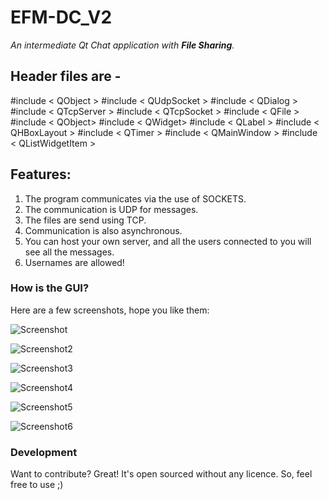 # EFM-DC_V2

*An intermediate Qt Chat application with **File Sharing**.*

## Header files are -

#include < QObject > 
#include < QUdpSocket > 
#include < QDialog > 
#include < QTcpServer > 
#include < QTcpSocket > 
#include < QFile > 
#include < QObject> 
#include < QWidget> 
#include < QLabel >
#include < QHBoxLayout > 
#include < QTimer > 
#include < QMainWindow > 
#include < QListWidgetItem > 

## Features:

1. The program communicates via the use of SOCKETS.
2. The communication is UDP for messages.
3. The files are send using TCP.
4. Communication is also asynchronous.
5. You can host your own server, and all the users connected to you will see all the messages.
6. Usernames are allowed!


### How is the GUI?
Here are a few screenshots, hope you like them:

![Screenshot](https://github.com/varshneydevansh/EFM-DC_V2/blob/master/Screenshots/Screenshot%20from%202017-11-27%2023-03-43.png)

![Screenshot2](https://github.com/varshneydevansh/EFM-DC_V2/blob/master/Screenshots/Screenshot%20from%202017-11-27%2023-03-54.png)

![Screenshot3](https://github.com/varshneydevansh/EFM-DC_V2/blob/master/Screenshots/Screenshot%20from%202017-11-27%2023-04-26.png)

![Screenshot4](https://github.com/varshneydevansh/EFM-DC_V2/blob/master/Screenshots/Screenshot%20from%202017-11-27%2023-04-57.png)

![Screenshot5](https://github.com/varshneydevansh/EFM-DC_V2/blob/master/Screenshots/Screenshot%20from%202017-11-27%2023-05-13.png)

![Screenshot6](https://github.com/varshneydevansh/EFM-DC_V2/blob/master/Screenshots/Screenshot%20from%202017-11-27%2023-05-37.png)

### Development

Want to contribute? Great!
It's open sourced without any licence. So, feel free to use ;)

